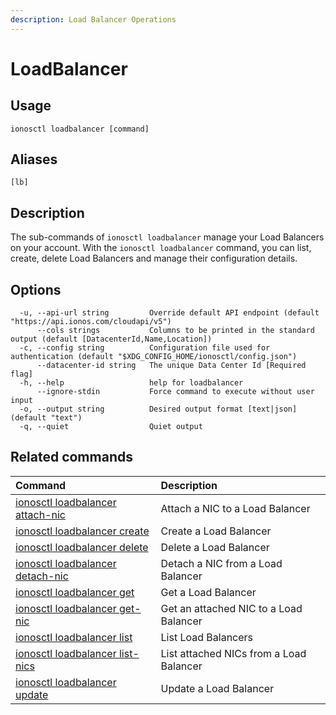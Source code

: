 ```yaml
---
description: Load Balancer Operations
---
```


# LoadBalancer

## Usage

```text
ionosctl loadbalancer [command]
```

## Aliases

```text
[lb]
```

## Description

The sub-commands of `ionosctl loadbalancer` manage your Load Balancers on your account. With the `ionosctl loadbalancer` command, you can list, create, delete Load Balancers and manage their configuration details.

## Options

```text
  -u, --api-url string         Override default API endpoint (default "https://api.ionos.com/cloudapi/v5")
      --cols strings           Columns to be printed in the standard output (default [DatacenterId,Name,Location])
  -c, --config string          Configuration file used for authentication (default "$XDG_CONFIG_HOME/ionosctl/config.json")
      --datacenter-id string   The unique Data Center Id [Required flag]
  -h, --help                   help for loadbalancer
      --ignore-stdin           Force command to execute without user input
  -o, --output string          Desired output format [text|json] (default "text")
  -q, --quiet                  Quiet output
```

## Related commands

| Command | Description |
| :--- | :--- |
| [ionosctl loadbalancer attach-nic](attach-nic.md) | Attach a NIC to a Load Balancer |
| [ionosctl loadbalancer create](create.md) | Create a Load Balancer |
| [ionosctl loadbalancer delete](delete.md) | Delete a Load Balancer |
| [ionosctl loadbalancer detach-nic](detach-nic.md) | Detach a NIC from a Load Balancer |
| [ionosctl loadbalancer get](get.md) | Get a Load Balancer |
| [ionosctl loadbalancer get-nic](get-nic.md) | Get an attached NIC to a Load Balancer |
| [ionosctl loadbalancer list](list.md) | List Load Balancers |
| [ionosctl loadbalancer list-nics](list-nics.md) | List attached NICs from a Load Balancer |
| [ionosctl loadbalancer update](update.md) | Update a Load Balancer |

